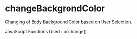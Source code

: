 # changeBackgrondColor

Changing of Body Background Color based on User Selection.

JavaScript Functions Used : onchange()